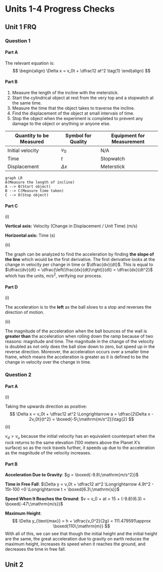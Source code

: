 # Units 1-4 Progress Checks

## Unit 1 FRQ

### Question 1

#### Part A  

The relevant equation is:
$$
\begin{align}
\Delta x = v_0t + \dfrac12 at^2 \tag{1}
\end{align}
$$
#### Part B

1. Measure the length of the incline with the meterstick. 
2. Start the cylindrical object at rest  from the very top and a stopwatch at the same time. 
3. Measure the time that the object takes to traverse the incline.
4. Find the displacement of the object at small intervals of time.
5. Stop the object when the experiment is completed to prevent any damage to the object or anything or anyone else.

| Quantity to be Measured | Symbol for Quality | Equipment for Measurement |
| ----------------------- | ------------------ | ------------------------- |
| Initial velocity        | $v_0$              | N/A                       |
| Time                    | $t$                | Stopwatch                 |
| Displacement            | $\Delta x$         | Meterstick                |

```mermaid
graph LR
A(Measure the length of incline)
A --> B(Start object)
B --> C(Measure time taken)
C --> D(Stop object)

```

#### Part C

(i)

**Vertical axis:** Velocity (Change in Displacement / Unit Time) (m/s)

**Horizontal axis:** Time (s)

(ii)

The graph can be analyzed to find the acceleration by finding **the slope of the line** which would be the first derivative. The first derivative looks at the change in velocity per change in time or $\dfrac{dv}{dt}$. This is equal to $\dfrac{dv}{dt} = \dfrac{\left(\frac{dx}{dt}\right)}{dt} = \dfrac{dx}{dt^2}$ which has the units, $\mathrm{m/s^2}$, verifying our process.

#### Part D

(i)

The acceleration is to the **left** as the ball slows to a stop and reverses the direction of motion. 

(ii)

The magnitude of the acceleration when the ball bounces of the wall is **greater than** the acceleration when rolling down the ramp because of two reasons: magnitude and time. The magnitude in the change of the velocity is doubled as not only does the ball slow down to zero, but speed up in the reverse direction. Moreover, the acceleration occurs over a smaller time frame, which means the acceleration is greater as it is defined to be the change in velocity over the change in time.

### Question 2

#### Part A

(i)

Taking the upwards direction as positive:
$$
\Delta x = v_0t + \dfrac12 at^2 \Longrightarrow a = \dfrac{2\Delta x - 2v_0t}{t^2} = \boxed{-5\;\mathrm{m/s^2}}\tag{2}
$$
(ii)

$v_d > v_u$ because the initial velocity has an equivalent counterpart when the rock returns to the same elevation (100 meters above the Planet X’s surface) so as the rock travels further, it speeds up due to the acceleration as the magnitude of the velocity increases. 

#### Part B

**Acceleration Due to Gravity**: $g = \boxed{-9.8\;\mathrm{m/s^2}}$

**Time in Free Fall**: $\Delta y = v_0t + \dfrac12 at^2 \Longrightarrow 4.9t^2 - 15t-100 =0 \Longrightarrow t = \boxed{6.3\;\mathrm{s}}$

**Speed When It Reaches the Ground**: $v = v_0 + at = 15 + (-9.8)(6.3) = \boxed{-47\;\mathrm{m/s}}$

**Maximum Height**:
$$
\Delta y_{\text{max}} = h + \dfrac{v_0^2}{2g} = 111.479591\approx \boxed{110\;\mathrm{m}}
$$
With all of this, we can see that though the initial height and the initial height are the same, the great acceleration due to gravity on earth reduces the maximum height, increases its speed when it reaches the ground, and decreases the time in free fall.

## Unit 2

